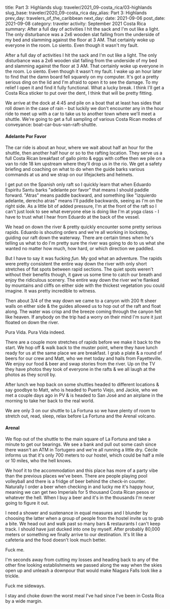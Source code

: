title: Part 3: Highlands
slug: traveler/2021_09-costa_rica/03-highlands
slug_base: traveler/2020_09-costa_rica
day_alias: Part 3: Highlands
prev_day: travelers_of_the_caribbean
next_day: 
date: 2021-09-06
post_date: 2021-09-08
category: traveler
activity: September 2021 Costa Rica
summary: After a full day of activities I hit the sack and I'm out like a light. The only disturbance was a 2x6 wooden slat falling from the underside of my bed and slamming against the floor at 3 AM. That certainly woke up everyone in the room. Lo siento. Even though it wasn't my fault. 

After a full day of activities I hit the sack and I'm out like a light. The only
disturbance was a 2x6 wooden slat falling from the underside of my bed and slamming against the
floor at 3 AM. That certainly woke up everyone in the room. Lo siento. Even
though it wasn't my fault. I wake up an hour later to find that the damn board
fell squarely on my computer. It's got a pretty serious ding on the lid and I'm
afraid to open it to see the damage. To my relief I open it and find it fully
functional. What a lucky break. I think I'll get a Costa Rica sticker to put
over the dent, I think that will be pretty fitting.

We arrive at the dock at 4:45 and pile on a boat that at least has sides that
roll down in the case of rain - but luckily we don't encounter any in the hour
ride to meet up with a car to take us to another town where we'll meet a shuttle.
We're going to get a full sampling of various Costa Rican modes of conveyance:
boat-car-bus-van-raft-shuttle.

<h4 class="article-subheader">Adelante Por Favor</h4>

The car ride is about an hour, where we wait about half an hour for the shuttle,
then another half hour or so to the rafting location. They serve us a full
Costa Rican breakfast of gallo pinto & eggs with coffee then we pile on a van
to ride 18 km upstream where they'll drop us in the rio. We get a safety briefing
and coaching on what to do when the guide barks various commands at us and we
strap on our lifejackets and helmets.

I get put on the Spanish only raft so I
quickly learn that when Eduardo Espiritu Santu barks "adelante por favor" that
means I should paddle forward. "Atras" means paddle backward, and something like
"izquierdo adelante, derecho atras" means I'll paddle backwards, seeing as I'm
on the right side. As a little bit of added pressure, I'm at the front of the
raft so I can't just look to see what everyone else is doing like I'm at yoga
class - I have to trust what I hear from Eduardo at the back of the vessel.

We head on down the river & pretty quickly encounter some pretty serious rapids.
Eduardo is shouting orders and we're all working in lockstep, guiding our raft
down the waterway. There are certain times when he's telling us what to do I'm
pretty sure the river was going to do to us what she wanted no matter how much,
how hard, or which direction we paddled.

But I have to say it was fucking *fun.* My god what an adventure. The rapids
were pretty consistent the entire way down the river with only short stretches
of flat spots between rapid sections. The quiet spots weren't without their
benefits though, it gave us some time to catch our breath and enjoy the
ridiculous scenery. The entire way down the river we're flanked by mountains
and cliffs on either side with the thickest vegetation you could imagine. It was
pretty incredible to witness.

Then about 3/4 of the way down we came to a canyon with 200 ft sheer walls on
either side & the guides allowed us to hop out of the raft and float along. The water
was crisp and the breeze coming through the canyon felt like heaven.
If anybody on the trip had a worry on their mind I'm sure it just floated on
down the river.

Pura Vida. Pura Vida indeed.

There are a couple more stretches of rapids before we make it back to the start.
We hop off & walk back to the muster point, where they have lunch ready for us
at the same place we are breakfast. I grab a plate & a round of beers for our
crew and Matt, who we met today and hails from Fayetteville. We enjoy our food &
beer and swap stories from the river. Up on the TV they have photos they took
of everyone in the rafts & we all laugh at the photos as they scroll by.

After lunch we hop back on some shuttles headed to different locations & say
goodbye to Matt, who is headed to Puerto Viejo, and Jackie, who we met a couple
days ago in PV & is headed to San Jos&eacute; and an airplane in the morning to
take her back to the real world.

We are only 3 on our shuttle to La Fortuna so we have plenty of room to stretch
out, read, sleep, relax before La Fortuna and the Arenal volcano.

<h4 class="article-subheader">Arenal</h4>

We flop out of the shuttle to the main square of La Fortuna and take a minute to
get our bearings. We see a bank and pull out some cash since there wasn't an ATM
in Tortugero and we're all running a little dry. C&eacute;cile informs us that
it's only 700 meters to our hostel, which could be half a mile or 10 miles, who
the hell knows.

We hoof it to the accommodation and this place has more of a party vibe than the
previous places we've been. There are people playing pool volleyball and there
is a fridge of beer behind the check-in counter. Naturally I order a beer when
checking in and lucky me it's happy hour, meaning we can get two Imperials for 5 thousand
Costa Rican pesos or whatever the hell. When I buy a beer and it's in the
thousands I'm never going to figure it out.

I need a shower and sustenance in equal measures and I blunder by choosing the
latter when a group of people from the hostel invite us to grab a bite. We head
out and walk past so many bars & restaurants I can't keep track. I should have
just ducked into one by myself. After probably 80,000 meters or something we
finally arrive to our destination. It's lit like a cafeteria and the food doesn't
look much better.

Fuck me.

I'm seconds away from cutting my losses and heading back to any of the other
fine looking establishments we passed along the way when the skies open up and
unleash a downpour that would make Niagara Falls look like a trickle.

Fuck me sideways.

I stay and choke down the worst meal I've had since I've been in Costa Rica by a
wide margin. 
